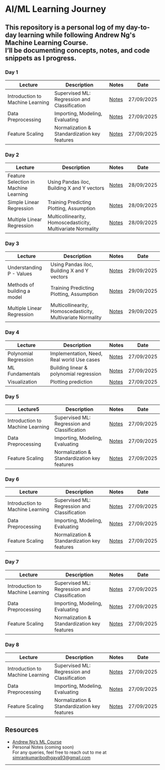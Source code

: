 # AI/ML Learning Journey 
This repository is a personal log of my day-to-day learning while following **Andrew Ng's Machine Learning Course**.  
I’ll be documenting concepts, notes, and code snippets as I progress.  
---
### Day 1  
| Lecture | Description | Notes | Date | 
|---------|-------------|-------|------|
| Introduction to Machine Learning | Supervised ML: Regression and Classification | [Notes](https://www.notion.so/ai-ml-learning-journey-27b635033efd808596d8d0fd84cb1ddd?showMoveTo=true&saveParent=true) | 27/09/2025 |
| Data Preprocessing | Importing, Modeling, Evaluating | [Notes](https://notion.so/your-link-2) | 27/09/2025 |
| Feature Scaling | Normalization & Standardization key features | [Notes](https://notion.so/your-link-3) | 27/09/2025 |

### Day 2  
| Lecture | Description | Notes | Date | 
|---------|-------------|-------|------|
| Feature Selection in Machine Learning | Using Pandas iloc, Building X and Y vectors | [Notes](https://www.notion.so/ai-ml-learning-journey-27b635033efd808596d8d0fd84cb1ddd?showMoveTo=true&saveParent=true) | 28/09/2025 |
| Simple Linear Regression  | Training Predicting Plotting, Assumption | [Notes](https://notion.so/your-link-2) | 28/09/2025 |
| Multiple Linear Regression  | Multicollinearity, Homoscedasticity, Multivariate Normality | [Notes](https://notion.so/your-link-3) | 28/09/2025 |

### Day 3  
| Lecture | Description | Notes | Date | 
|---------|-------------|-------|------|
| Understanding P - Values | Using Pandas iloc, Building X and Y vectors | [Notes](https://www.notion.so/ai-ml-learning-journey-27b635033efd808596d8d0fd84cb1ddd?showMoveTo=true&saveParent=true) | 29/09/2025 |
| Methods of building a model   | Training Predicting Plotting, Assumption | [Notes](https://notion.so/your-link-2) | 29/09/2025 |
| Multiple Linear Regression  | Multicollinearity, Homoscedasticity, Multivariate Normality | [Notes](https://notion.so/your-link-3) | 29/09/2025 | 

### Day 4  
| Lecture | Description | Notes | Date | 
|---------|-------------|-------|------|
| Polynomial Regression | Implementation, Need, Real world Use cases | [Notes](https://www.notion.so/ai-ml-learning-journey-27b635033efd808596d8d0fd84cb1ddd?showMoveTo=true&saveParent=true) | 27/09/2025 |
| ML Fundamentals | Building linear & polynomial regression | [Notes](https://notion.so/your-link-2) | 27/09/2025 |
| Visualization | Plotting prediction | [Notes](https://notion.so/your-link-3) | 27/09/2025 |

### Day 5 
| Lecture5 | Description | Notes | Date | 
|---------|-------------|-------|------|
| Introduction to Machine Learning | Supervised ML: Regression and Classification | [Notes](https://www.notion.so/ai-ml-learning-journey-27b635033efd808596d8d0fd84cb1ddd?showMoveTo=true&saveParent=true) | 27/09/2025 |
| Data Preprocessing | Importing, Modeling, Evaluating | [Notes](https://notion.so/your-link-2) | 27/09/2025 |
| Feature Scaling | Normalization & Standardization key features | [Notes](https://notion.so/your-link-3) | 27/09/2025 |

### Day 6 
| Lecture | Description | Notes | Date | 
|---------|-------------|-------|------|
| Introduction to Machine Learning | Supervised ML: Regression and Classification | [Notes](https://www.notion.so/ai-ml-learning-journey-27b635033efd808596d8d0fd84cb1ddd?showMoveTo=true&saveParent=true) | 27/09/2025 |
| Data Preprocessing | Importing, Modeling, Evaluating | [Notes](https://notion.so/your-link-2) | 27/09/2025 |
| Feature Scaling | Normalization & Standardization key features | [Notes](https://notion.so/your-link-3) | 27/09/2025 |

### Day 7
| Lecture | Description | Notes | Date | 
|---------|-------------|-------|------|
| Introduction to Machine Learning | Supervised ML: Regression and Classification | [Notes](https://www.notion.so/ai-ml-learning-journey-27b635033efd808596d8d0fd84cb1ddd?showMoveTo=true&saveParent=true) | 27/09/2025 |
| Data Preprocessing | Importing, Modeling, Evaluating | [Notes](https://notion.so/your-link-2) | 27/09/2025 |
| Feature Scaling | Normalization & Standardization key features | [Notes](https://notion.so/your-link-3) | 27/09/2025 |

### Day 8
| Lecture | Description | Notes | Date | 
|---------|-------------|-------|------|
| Introduction to Machine Learning | Supervised ML: Regression and Classification | [Notes](https://www.notion.so/ai-ml-learning-journey-27b635033efd808596d8d0fd84cb1ddd?showMoveTo=true&saveParent=true) | 27/09/2025 |
| Data Preprocessing | Importing, Modeling, Evaluating | [Notes](https://notion.so/your-link-2) | 27/09/2025 |
| Feature Scaling | Normalization & Standardization key features | [Notes](https://notion.so/your-link-3) | 27/09/2025 |

## Resources  
- [Andrew Ng’s ML Course](https://www.coursera.org/learn/machine-learning)  
- Personal Notes (coming soon)  
For any queries, feel free to reach out to me at simrankumaribodhgaya93@gmail.com
---
